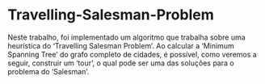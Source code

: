 # Travelling-Salesman-Problem
Neste trabalho, foi implementado um algoritmo que trabalha sobre uma heurística do ‘Travelling Salesman Problem’. Ao calcular a ‘Minimum Spanning Tree’ do grafo completo de cidades, é possível, como veremos a seguir, construir um ‘tour’, o qual pode ser uma das soluções para o problema do ‘Salesman’.

